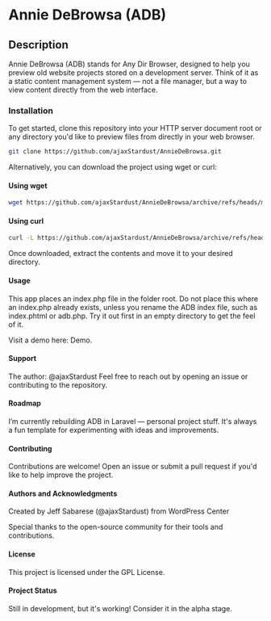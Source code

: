 # Annie DeBrowsa (ADB)

## Description
Annie DeBrowsa (ADB) stands for Any Dir Browser, designed to help you preview old website projects stored on a development server. Think of it as a static content management system — not a file manager, but a way to view content directly from the web interface.

### Installation
To get started, clone this repository into your HTTP server document root or any directory you'd like to preview files from directly in your web browser.

```bash
git clone https://github.com/ajaxStardust/AnnieDeBrowsa.git
```

Alternatively, you can download the project using wget or curl:

#### Using wget

```bash
wget https://github.com/ajaxStardust/AnnieDeBrowsa/archive/refs/heads/main.zip
```

#### Using curl

```bash
curl -L https://github.com/ajaxStardust/AnnieDeBrowsa/archive/refs/heads/main.zip -o AnnieDeBrowsa.zip
```

Once downloaded, extract the contents and move it to your desired directory.

#### Usage
This app places an index.php file in the folder root. Do not place this where an index.php already exists, unless you rename the ADB index file, such as index.phtml or adb.php. Try it out first in an empty directory to get the feel of it.

Visit a demo here: Demo.

#### Support
The author: @ajaxStardust
Feel free to reach out by opening an issue or contributing to the repository.

#### Roadmap
I’m currently rebuilding ADB in Laravel — personal project stuff. It's always a fun template for experimenting with ideas and improvements.

#### Contributing
Contributions are welcome! Open an issue or submit a pull request if you'd like to help improve the project.

#### Authors and Acknowledgments
Created by Jeff Sabarese (@ajaxStardust) from WordPress Center

Special thanks to the open-source community for their tools and contributions.

#### License
This project is licensed under the GPL License.

#### Project Status
Still in development, but it's working! Consider it in the alpha stage.